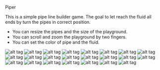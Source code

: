 Piper

This is a simple pipe line builder game.
The goal to let reach the fluid all ends by turn the pipes in correct position.
- You can resize the pipes and the size of the playground.
- You can scroll and zoom the playground by two fingers.
- You can set the color of pipe and the fluid.

![alt tag](https://github.com/landroo/Piper/blob/main/pictures/big.png)
![alt tag](https://github.com/landroo/Piper/blob/main/pictures/128.png)
![alt tag](https://github.com/landroo/Piper/blob/main/pictures/32.png)
![alt tag](https://github.com/landroo/Piper/blob/main/pictures/64.png)
![alt tag](https://github.com/landroo/Piper/blob/main/pictures/device-2013-06-25-141548.png)
![alt tag](https://github.com/landroo/Piper/blob/main/pictures/device-2013-06-25-145553.png)
![alt tag](https://github.com/landroo/Piper/blob/main/pictures/device-2013-06-25-151056.png)
![alt tag](https://github.com/landroo/Piper/blob/main/pictures/device-2013-06-25-151113.png)
![alt tag](https://github.com/landroo/Piper/blob/main/pictures/device-2013-06-25-151140.png)
![alt tag](https://github.com/landroo/Piper/blob/main/pictures/device-2013-06-25-151300.png)
![alt tag](https://github.com/landroo/Piper/blob/main/pictures/device-2013-06-25-151407.png)
![alt tag](https://github.com/landroo/Piper/blob/main/pictures/device-2013-06-25-151506.png)
![alt tag](https://github.com/landroo/Piper/blob/main/pictures/device-2013-06-25-151639.png)
![alt tag](https://github.com/landroo/Piper/blob/main/pictures/device-2013-06-25-153354.png)
![alt tag](https://github.com/landroo/Piper/blob/main/pictures/device-2013-06-25-180536.png)
![alt tag](https://github.com/landroo/Piper/blob/main/pictures/device-2013-06-27-211948.png)
![alt tag](https://github.com/landroo/Piper/blob/main/pictures/device-2013-06-27-212012.png)
![alt tag](https://github.com/landroo/Piper/blob/main/pictures/device-2013-06-27-212107.png)
![alt tag](https://github.com/landroo/Piper/blob/main/pictures/device-2013-06-27-212233.png)
![alt tag](https://github.com/landroo/Piper/blob/main/pictures/device-2013-06-27-212358.png)
![alt tag](https://github.com/landroo/Piper/blob/main/pictures/device-2013-06-27-212456.png)
![alt tag](https://github.com/landroo/Piper/blob/main/pictures/icon.png)
![alt tag](https://github.com/landroo/Piper/blob/main/pictures/small.png)
